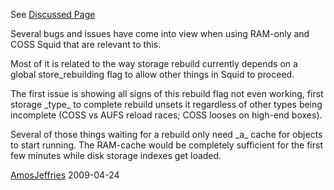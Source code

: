 See [Discussed
Page](https://wiki.squid-cache.org/Features/RockStore/Discussion/Features/RockStore#)

Several bugs and issues have come into view when using RAM-only and COSS
Squid that are relevant to this.

Most of it is related to the way storage rebuild currently depends on a
global store\_rebuilding flag to allow other things in Squid to proceed.

The first issue is showing all signs of this rebuild flag not even
working, first storage \_type\_ to complete rebuild unsets it regardless
of other types being incomplete (COSS vs AUFS reload races; COSS looses
on high-end boxes).

Several of those things waiting for a rebuild only need \_a\_ cache for
objects to start running. The RAM-cache would be completely sufficient
for the first few minutes while disk storage indexes get loaded.

[AmosJeffries](https://wiki.squid-cache.org/Features/RockStore/Discussion/AmosJeffries#)
2009-04-24
